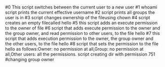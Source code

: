 #0 This script switches between the current user to a new user
#1 whoami script prints the current effective username
#2 script prints all groups the user is in
#3 script changes ownership of the fileusing chown
#4 script creates an empty filecalled hello
#5 this script adds an execute permission to the owner of file <hello>
#6 script that adds execute permission to the owner and the group owner, and read permission to other users, to the file hello
#7 this script that adds execution permission to the owner, the group owner and the other users, to the file hello
#8  script that sets the permission to the file hello as follows:Owner: no permission at all,Group: no permission at all,Other users: all the permissions.
script creating dir with permission 751
#changing group owner
